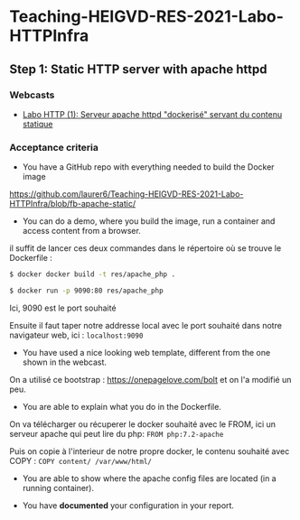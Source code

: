 # Teaching-HEIGVD-RES-2021-Labo-HTTPInfra

## Step 1: Static HTTP server with apache httpd

### Webcasts

* [Labo HTTP (1): Serveur apache httpd "dockerisé" servant du contenu statique](https://www.youtube.com/watch?v=XFO4OmcfI3U)

### Acceptance criteria

* You have a GitHub repo with everything needed to build the Docker image

https://github.com/laurer6/Teaching-HEIGVD-RES-2021-Labo-HTTPInfra/blob/fb-apache-static/

* You can do a demo, where you build the image, run a container and access content from a browser.

il suffit de lancer ces deux commandes dans le répertoire où se trouve le Dockerfile : 

```bash
$ docker docker build -t res/apache_php .
```

```bash
$ docker run -p 9090:80 res/apache_php  
```
Ici, 9090 est le port souhaité


Ensuite il faut taper notre addresse local avec le port souhaité dans notre navigateur web, ici : `localhost:9090`

* You have used a nice looking web template, different from the one shown in the webcast.

On a utilisé ce bootstrap : https://onepagelove.com/bolt et on l'a modifié un peu.

* You are able to explain what you do in the Dockerfile.

On va télécharger ou récuperer le docker souhaité avec le FROM, ici un serveur apache qui peut lire du php: 
`FROM php:7.2-apache`

Puis on copie à l'interieur de notre propre docker, le contenu souhaité avec COPY : 
`COPY content/ /var/www/html/`

* You are able to show where the apache config files are located (in a running container).

* You have **documented** your configuration in your report.


